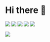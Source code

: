 # Hi there 👋

<a href="mailto:jameskroeger123@gmail.com"><img src="https://img.shields.io/badge/Email-jameskroeger123%40gmail.com-orange"></a>
<a href="https://linkedin.com/in/jameskroeger" target="_blank"><img src="https://img.shields.io/badge/LinkedIn-James%20Kroeger-informational"></a>
<a href="https://discordapp.com/users/300610753927577610"><img src="https://img.shields.io/badge/Discord-%23qlyde-7289d9"></a>
<a href="https://leetcode.com/qlyde/"><img src="https://img.shields.io/badge/LeetCode-qlyde-fbc34a"></a>
<a href="https://t.me/qqlyde" target="_blank"><img src="https://img.shields.io/badge/Telegram-%40qqlyde-28a8ea"></a>

<img src="https://bad-apple-github-readme.vercel.app/api?show_bg=1&count_private=true&show_icons=true&include_all_commits=true&username=qlyde&layout=compact">

<!--
**qlyde/qlyde** is a ✨ _special_ ✨ repository because its `README.md` (this file) appears on your GitHub profile.

Here are some ideas to get you started:

- 🔭 I’m currently working on ...
- 🌱 I’m currently learning ...
- 👯 I’m looking to collaborate on ...
- 🤔 I’m looking for help with ...
- 💬 Ask me about ...
- 📫 How to reach me: ...
- 😄 Pronouns: ...
- ⚡ Fun fact: ...
-->
